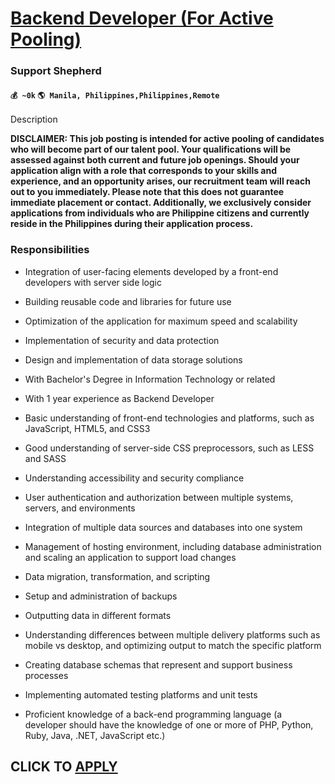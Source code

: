 # [Backend Developer (For Active Pooling)](https://www.remotewlb.com/apply/backend-developer-for-active-pooling)  
### Support Shepherd  
#### `💰 ~0k` `🌎 Manila, Philippines,Philippines,Remote`  

Description

**DISCLAIMER: This job posting is intended for active pooling of candidates who will become part of our talent pool. Your qualifications will be assessed against both current and future job openings. Should your application align with a role that corresponds to your skills and experience, and an opportunity arises, our recruitment team will reach out to you immediately. Please note that this does not guarantee immediate placement or contact. Additionally, we exclusively consider applications from individuals who are Philippine citizens and currently reside in the Philippines during their application process.**  

### Responsibilities

  * Integration of user-facing elements developed by a front-end developers with server side logic
  * Building reusable code and libraries for future use
  * Optimization of the application for maximum speed and scalability
  * Implementation of security and data protection
  * Design and implementation of data storage solutions

  * With Bachelor's Degree in Information Technology or related
  * With 1 year experience as Backend Developer
  * Basic understanding of front-end technologies and platforms, such as JavaScript, HTML5, and CSS3
  * Good understanding of server-side CSS preprocessors, such as LESS and SASS
  * Understanding accessibility and security compliance 
  * User authentication and authorization between multiple systems, servers, and environments
  * Integration of multiple data sources and databases into one system
  * Management of hosting environment, including database administration and scaling an application to support load changes
  * Data migration, transformation, and scripting
  * Setup and administration of backups
  * Outputting data in different formats
  * Understanding differences between multiple delivery platforms such as mobile vs desktop, and optimizing output to match the specific platform
  * Creating database schemas that represent and support business processes
  * Implementing automated testing platforms and unit tests
  * Proficient knowledge of a back-end programming language (a developer should have the knowledge of one or more of PHP, Python, Ruby, Java, .NET, JavaScript etc.)

  
## CLICK TO [APPLY](https://www.remotewlb.com/apply/backend-developer-for-active-pooling)

